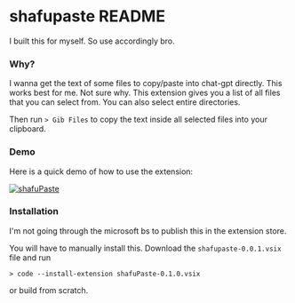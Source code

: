 # shafupaste README

I built this for myself. So use accordingly bro.

### Why?

I wanna get the text of some files to copy/paste into chat-gpt directly. This works best for me. Not sure why. This extension gives you a list of all files that you can select from. You can also select entire directories.

Then run `> Gib Files` to copy the text inside all selected files into your clipboard.

### Demo

Here is a quick demo of how to use the extension:

[![shafuPaste](https://img.youtube.com/vi/D9H8tUHFD7Y/0.jpg)](https://youtu.be/D9H8tUHFD7Y?autoplay=1)

### Installation

I'm not going through the microsoft bs to publish this in the extension store.

You will have to manually install this. Download the `shafupaste-0.0.1.vsix` file and run

```
> code --install-extension shafuPaste-0.1.0.vsix
```

or build from scratch. 